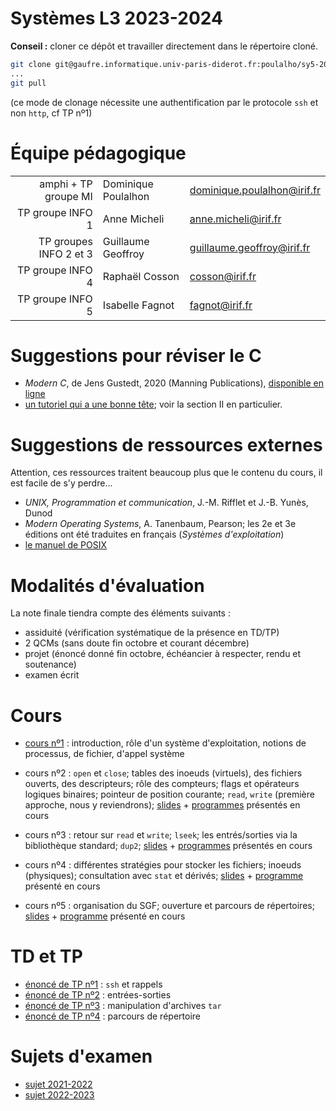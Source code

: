 Systèmes L3 2023-2024
=================

**Conseil :** cloner ce dépôt et travailler directement dans le répertoire cloné.

```bash
git clone git@gaufre.informatique.univ-paris-diderot.fr:poulalho/sy5-2023-2024.git
...
git pull
```
(ce mode de clonage nécessite une authentification par le protocole `ssh`
et non `http`, cf TP nº1)

# Équipe pédagogique

| | | |
|---:|---|---|
| amphi + TP groupe MI | Dominique Poulalhon | dominique.poulalhon@irif.fr |
| TP groupe INFO 1 | Anne Micheli | anne.micheli@irif.fr |
| TP groupes INFO 2 et 3 | Guillaume Geoffroy |  guillaume.geoffroy@irif.fr |
| TP groupe INFO 4 | Raphaël Cosson | cosson@irif.fr |
| TP groupe INFO 5 | Isabelle Fagnot | fagnot@irif.fr |


# Suggestions pour réviser le C

* _Modern C_, de Jens Gustedt, 2020 (Manning Publications), [disponible en
  ligne](https://modernc.gforge.inria.fr/)
* [un tutoriel qui a une bonne
  tête](https://zestedesavoir.com/tutoriels/755/le-langage-c-1/); voir la
  section II en particulier.

# Suggestions de ressources externes 

Attention, ces ressources traitent beaucoup plus que le contenu du cours,
il est facile de s'y perdre...

* _UNIX, Programmation et communication_, J.-M. Rifflet et J.-B. Yunès, Dunod
* _Modern Operating Systems_, A. Tanenbaum, Pearson; les 2e et 3e éditions ont été traduites en français (_Systèmes d'exploitation_)
* [le manuel de POSIX](https://pubs.opengroup.org/onlinepubs/9699919799/)


# Modalités d'évaluation

La note finale tiendra compte des éléments suivants :
* assiduité (vérification systématique de la présence en TD/TP)
* 2 QCMs (sans doute fin octobre et courant décembre)
* projet (énoncé donné fin octobre, échéancier à respecter, rendu et
  soutenance)
* examen écrit


# Cours

* [cours nº1](Cours/cours_1.pdf) : introduction, rôle d'un système
  d'exploitation, notions de processus, de fichier, d'appel système

* cours nº2 : `open` et `close`; 
  tables des inoeuds (virtuels), des fichiers ouverts, des descripteurs; 
  rôle des compteurs; 
  flags et opérateurs logiques binaires; 
  pointeur de position courante; 
  `read`, `write` (première approche, nous y reviendrons); 
  [slides](Cours/cours_2.pdf) + [programmes](Cours/code-cours-2) présentés en cours

* cours nº3 : retour sur `read` et `write`; `lseek`; les entrés/sorties 
  via la bibliothèque standard; `dup2`;
  [slides](Cours/cours_3.pdf) +
  [programmes](Cours/code-cours-3) présentés en cours

* cours nº4 : différentes stratégies pour stocker les fichiers; inoeuds
  (physiques); consultation avec `stat` et dérivés;
  [slides](Cours/cours_4.pdf) +
  [programme](Cours/code-cours-4) présenté en cours

* cours nº5 : organisation du SGF; ouverture et parcours de répertoires;
  [slides](Cours/cours_5.pdf) +
  [programme](Cours/code-cours-5) présenté en cours

# TD et TP

* [énoncé de TP nº1](TP/TP1/tp1.pdf) : `ssh` et rappels
* [énoncé de TP nº2](TP/TP2/tp2,md) : entrées-sorties
* [énoncé de TP nº3](TP/TP3/tp3.md) : manipulation d'archives `tar`
* [énoncé de TP nº4](TP/TP4/tp4.md) : parcours de répertoire


# Sujets d'examen

* [sujet 2021-2022](Examens/examen_2021-2022_session1_SY5.pdf)
* [sujet 2022-2023](Examens/examen_2022-2023_session1_SY5.pdf)

